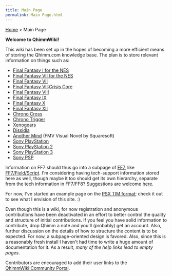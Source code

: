 ```yaml
---
title: Main Page
permalink: Main Page.html
---
```


[Home]() > Main Page

<b>Welcome to QhimmWiki!</b>

This wiki has been set up in the hopes of becoming a more efficient
means of storing the Qhimm.com knowledge base. The plan is to store
relevant information on things such as:

-   [Final Fantasy I for the NES][]
-   [Final Fantasy VII for the NES][]
-   [Final Fantasy VII][]
-   [Final Fantasy VII:Crisis Core][]
-   [Final Fantasy VIII][]
-   [Final Fantasy IX][]
-   [Final Fantasy X][]
-   [Final Fantasy XII][]
-   [Chrono Cross][]
-   [Chrono Trigger][]
-   [Xenogears][]
-   [Dissidia][]
-   [Another Mind][] (FMV Visual Novel by Squaresoft)
-   [Sony PlayStation][]
-   [Sony PlayStation 2][]
-   [Sony PlayStation 3][]
-   [Sony PSP][]

Information on FF7 should thus go into a subpage of
[FF7][Final Fantasy VII], like [FF7/Field/Script][]. I'm considering
having tech-support information stored here as well, though maybe it too
should get its own hierarchy, separate from the tech information in
FF7/FF8? Suggestions are welcome [here][].

For now, I've started an example page on the [PSX TIM format][]; check
it out to see what I envision of this site. :)

Even though this is a wiki, for now registration and anonymous
contributions have been deactivated in an effort to better control the
quality and structure of initial contributions. If you feel you have
solid information to contribute, drop Qhimm a note and you'll (probably)
get an account. Also, further discussion on the details of how to
structure the content is to be expected. For now, a subpage-oriented
design is favored. Also, since this is a reasonably fresh install I
haven't had time to write a huge amount of documentation for it. As a
result, *many of the help links lead to empty pages*.

Contributors are encouraged to add their user links to the
[QhimmWiki:Community Portal][].

  [Final Fantasy I for the NES]: FF1NES.md "wikilink"
  [Final Fantasy VII for the NES]: FF7NES.md "wikilink"
  [Final Fantasy VII]: FF7.md "wikilink"
  [Final Fantasy VII:Crisis Core]: FF7:CC.md "wikilink"
  [Final Fantasy VIII]: FF8.md "wikilink"
  [Final Fantasy IX]: FF9.md "wikilink"
  [Final Fantasy X]: FF10.md "wikilink"
  [Final Fantasy XII]: FF12.md "wikilink"
  [Chrono Cross]: CC.md "wikilink"
  [Chrono Trigger]: CT.md "wikilink"
  [Xenogears]: Xeno.md "wikilink"
  [Dissidia]: Dissidia.md "wikilink"
  [Another Mind]: Another%20Mind.md "wikilink"
  [Sony PlayStation]: PSX.md "wikilink"
  [Sony PlayStation 2]: PS2.md "wikilink"
  [Sony PlayStation 3]: PS3.md "wikilink"
  [Sony PSP]: PSP.md "wikilink"
  [FF7/Field/Script]: FF7/Field/Script.md "wikilink"
  [here]: Talk:Main%20page.md "wikilink"
  [PSX TIM format]: PSX/TIM%20file.md "wikilink"
  [QhimmWiki:Community Portal]: QhimmWiki:Community%20Portal.md "wikilink"
